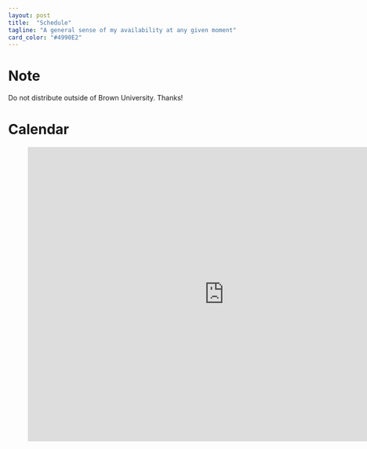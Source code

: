 ```yaml
---
layout: post
title:  "Schedule"
tagline: "A general sense of my availability at any given moment"
card_color: "#4990E2"
---
```


# Note

Do not distribute outside of Brown University. Thanks!

# Calendar

<figure class="video-sizer">
    <div class="video-wrapper">
        <iframe src="https://calendar.google.com/calendar/embed?showTitle=0&amp;showPrint=0&amp;showCalendars=0&amp;mode=WEEK&amp;height=600&amp;wkst=1&amp;bgcolor=%23FFFFFF&amp;src=zachary_espiritu%40brown.edu&amp;color=%232952A3&amp;src=brown.edu_25j8tve9j7cettnv68v8sdvo9g%40group.calendar.google.com&amp;color=%23b90e28&amp;src=brown.edu_o9v821oijp98b32t9urhk3243g%40group.calendar.google.com&amp;color=%232952A3&amp;src=brown.edu_jrvufenbsvubsi14u3a6218gpc%40group.calendar.google.com&amp;color=%232952A3&amp;src=brown.edu_b4pl2ioies5i09tne7a8k86drk%40group.calendar.google.com&amp;color=%232952A3&amp;src=brown.edu_qlmmltcgf0fkt3hjbqhrulo4mk%40group.calendar.google.com&amp;color=%234c4c4c&amp;src=brown.edu_pukmp4kk5p3mmqo2tu1un5av78%40group.calendar.google.com&amp;color=%23ff6666&amp;src=brown.edu_soj1bkhehlt4g0dkbojbjeiock%40group.calendar.google.com&amp;color=%232952A3&amp;ctz=America%2FNew_York" style="border-width:0" width="800" height="600" frameborder="0" scrolling="no"></iframe>
    </div>
</figure>
